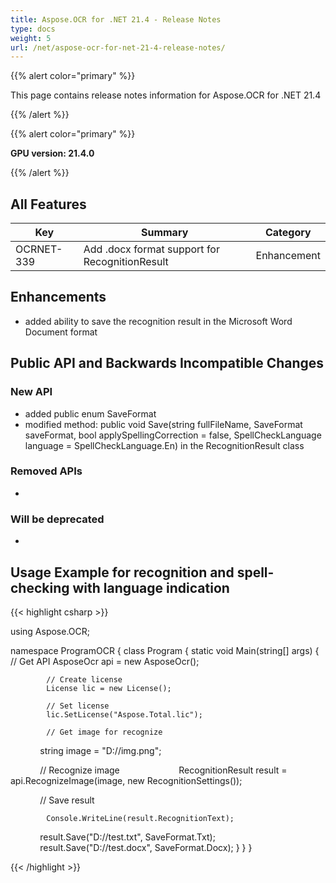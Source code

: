 ```yaml
---
title: Aspose.OCR for .NET 21.4 - Release Notes
type: docs
weight: 5
url: /net/aspose-ocr-for-net-21-4-release-notes/
---
```


{{% alert color="primary" %}}

This page contains release notes information for Aspose.OCR for .NET 21.4

{{% /alert %}}

{{% alert color="primary" %}}

**GPU version: 21.4.0**

{{% /alert %}}

## All Features

|Key|Summary|Category|
|---|---|---|
|OCRNET-339| Add .docx format support for RecognitionResult |Enhancement|


## Enhancements

- added ability to save the recognition result in the Microsoft Word Document format


## Public API and Backwards Incompatible Changes

### New API

-  added public enum SaveFormat
-  modified method: public void Save(string fullFileName, SaveFormat saveFormat, bool applySpellingCorrection = false, 
			SpellCheckLanguage language = SpellCheckLanguage.En) in the RecognitionResult class

### Removed APIs

-  

### Will be deprecated

-

## Usage Example for recognition and spell-checking with language indication

{{< highlight csharp >}}


using Aspose.OCR;

namespace ProgramOCR
{
    class Program
    {
        static void Main(string[] args)
        {
            // Get API
            AsposeOcr api = new AsposeOcr();

            // Create license
            License lic = new License();

            // Set license 
            lic.SetLicense("Aspose.Total.lic");

            // Get image for recognize
            string image = "D://img.png";

            // Recognize image           
            RecognitionResult result = api.RecognizeImage(image, new RecognitionSettings());

            // Save result

			Console.WriteLine(result.RecognitionText);
			
            result.Save("D://test.txt", SaveFormat.Txt);
            result.Save("D://test.docx", SaveFormat.Docx);
        }
    }
}
	
{{< /highlight >}}
